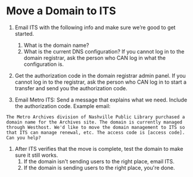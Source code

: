 # Move a Domain to ITS

1. Email ITS with the following info and make sure we’re good to get started.
      1. What is the domain name?
      1. What is the current DNS configuration? If you cannot log in to the domain registrar, ask the person who CAN log in what the configuration is.

1. Get the authorization code in the domain registrar admin panel. If you cannot log in to the registrar, ask the person who CAN log in to start a transfer and send you the authorization code.

1. Email Metro ITS: Send a message that explains what we need. Include the authorization code. Example email:  
```
The Metro Archives division of Nashville Public Library purchased a
domain name for the Archives site. The domain is currently managed
through Westhost. We'd like to move the domain management to ITS so
that ITS can manage renewal, etc. The access code is [access code].
Can you help?
```

1. After ITS verifies that the move is complete, test the domain to make sure it still works.
      1. If the domain isn't sending users to the right place, email ITS.
      1. If the domain is sending users to the right place, you're done.  
